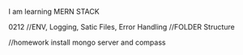 I am learning MERN STACK

0212
//ENV, Logging, Satic Files, Error Handling
//FOLDER Structure

//homework
install mongo server and compass
